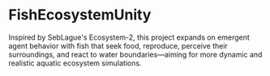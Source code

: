 # FishEcosystemUnity
Inspired by SebLague's Ecosystem-2, this project expands on emergent agent behavior with fish that seek food, reproduce, perceive their surroundings, and react to water boundaries—aiming for more dynamic and realistic aquatic ecosystem simulations.
